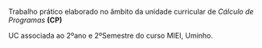 Trabalho prático elaborado no âmbito da unidade curricular de *Cálculo de Programas* **(CP)**

UC associada ao 2ºano e 2ºSemestre do curso MIEI, Uminho.
